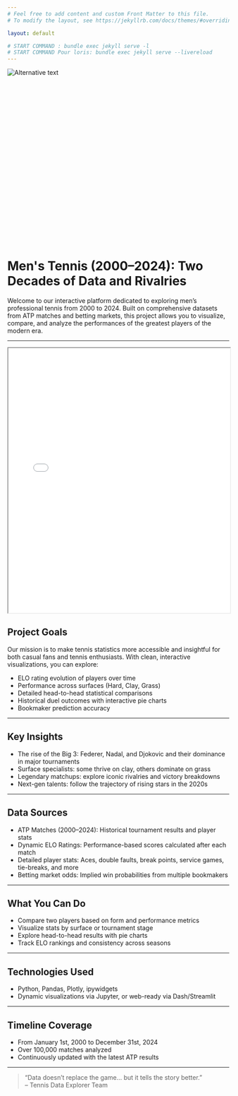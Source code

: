 ```yaml
---
# Feel free to add content and custom Front Matter to this file.
# To modify the layout, see https://jekyllrb.com/docs/themes/#overriding-theme-defaults

layout: default

# START COMMAND : bundle exec jekyll serve -l
# START COMMAND Pour loris: bundle exec jekyll serve --livereload
---
```

<!-- titre image  -->

<div class="big-image-wrapper">
  <img src="{{ '/assets/img/circus_lion.png' | relative_url }}" alt="Alternative text" class="big-image shadow shadow-lg">
</div>
<br><br>
<br>
<br>
<br>
<br>
<br>
<br>
<br>
<br>
<br>
<br>
<br>
<br>
<br>
<br>
<br>
<br>
<br>
<br>
<br>
<br>






  # Men's Tennis (2000–2024): Two Decades of Data and Rivalries

Welcome to our interactive platform dedicated to exploring men’s professional tennis from 2000 to 2024. Built on comprehensive datasets from ATP matches and betting markets, this project allows you to visualize, compare, and analyze the performances of the greatest players of the modern era.

---

<iframe src="assets/htmlplot/elo_evolution.html" width="100%" height="600px"></iframe>

## Project Goals

Our mission is to make tennis statistics more accessible and insightful for both casual fans and tennis enthusiasts. With clean, interactive visualizations, you can explore:

- ELO rating evolution of players over time
- Performance across surfaces (Hard, Clay, Grass)
- Detailed head-to-head statistical comparisons
- Historical duel outcomes with interactive pie charts
- Bookmaker prediction accuracy

---

## Key Insights

- The rise of the Big 3: Federer, Nadal, and Djokovic and their dominance in major tournaments
- Surface specialists: some thrive on clay, others dominate on grass
- Legendary matchups: explore iconic rivalries and victory breakdowns
- Next-gen talents: follow the trajectory of rising stars in the 2020s

---

## Data Sources

- ATP Matches (2000–2024): Historical tournament results and player stats
- Dynamic ELO Ratings: Performance-based scores calculated after each match
- Detailed player stats: Aces, double faults, break points, service games, tie-breaks, and more
- Betting market odds: Implied win probabilities from multiple bookmakers

---

## What You Can Do

- Compare two players based on form and performance metrics
- Visualize stats by surface or tournament stage
- Explore head-to-head results with pie charts
- Track ELO rankings and consistency across seasons

---

## Technologies Used

- Python, Pandas, Plotly, ipywidgets
- Dynamic visualizations via Jupyter, or web-ready via Dash/Streamlit

---

## Timeline Coverage

- From January 1st, 2000 to December 31st, 2024
- Over 100,000 matches analyzed
- Continuously updated with the latest ATP results

---

> “Data doesn’t replace the game… but it tells the story better.”  
> – Tennis Data Explorer Team

